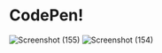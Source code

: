 # CodePen!
![Screenshot (155)](https://github.com/MehulAgarwal2000/CodePen/assets/122090077/754f4879-d682-4211-a29f-99904352781b)
![Screenshot (154)](https://github.com/MehulAgarwal2000/CodePen/assets/122090077/ce8aa855-6917-435e-87c8-4afdbdd4895a)
